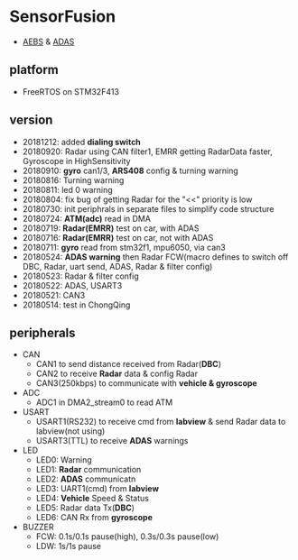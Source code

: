 # SensorFusion
 * [AEBS](https://en.wikipedia.org/wiki/AEBS) & [ADAS](https://en.wikipedia.org/wiki/ADAS)
## platform
 * FreeRTOS on STM32F413
## version
 * 20181212: added **dialing switch**
 * 20180920: Radar using CAN filter1, EMRR getting RadarData faster, Gyroscope in HighSensitivity
 * 20180910: **gyro** can1/3, **ARS408** config & turning warning
 * 20180816: Turning warning
 * 20180811: led 0 warning
 * 20180804: fix bug of getting Radar for the "<<" priority is low
 * 20180730: init periphrals in separate files to simplify code structure
 * 20180724: **ATM(adc)** read in DMA
 * 20180719: **Radar(EMRR)** test on car, with ADAS
 * 20180716: **Radar(EMRR)** test on car, not with ADAS
 * 20180711: **gyro** read from stm32f1, mpu6050, via can3 
 * 20180524: **ADAS warning** then Radar FCW(macro defines to switch off DBC, Radar, uart send, ADAS, Radar & filter config)
 * 20180523: Radar & filter config
 * 20180522: ADAS, USART3
 * 20180521: CAN3
 * 20180514: test in ChongQing
## peripherals
* CAN
    * CAN1 to send distance received from Radar(**DBC**)
    * CAN2 to receive **Radar** data & config Radar
    * CAN3(250kbps) to communicate with **vehicle & gyroscope**
* ADC
    * ADC1 in DMA2_stream0 to read ATM
* USART
    * USART1(RS232) to receive cmd from **labview** & send Radar data to labview(not using)
    * USART3(TTL) to receive **ADAS** warnings
* LED
    * LED0: Warning
    * LED1: **Radar** communication
    * LED2: **ADAS** communicatn
    * LED3: UART1(cmd) from **labview**
    * LED4: **Vehicle** Speed & Status
    * LED5: Radar data Tx(**DBC**)
    * LED6: CAN Rx from **gyroscope**
* BUZZER
    * FCW: 0.1s/0.1s pause(high), 0.3s/0.3s pause(low)
    * LDW: 1s/1s pause
